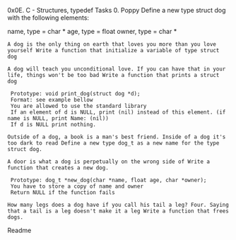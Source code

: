 

0x0E. C - Structures, typedef Tasks 0. Poppy Define a new type struct dog with the following elements:

name, type = char *
age, type = float
owner, type = char *

    A dog is the only thing on earth that loves you more than you love yourself Write a function that initialize a variable of type struct dog

    A dog will teach you unconditional love. If you can have that in your life, things won't be too bad Write a function that prints a struct dog

     Prototype: void print_dog(struct dog *d);
     Format: see example bellow
     You are allowed to use the standard library
     If an element of d is NULL, print (nil) instead of this element. (if name is NULL, print Name: (nil))
     If d is NULL print nothing.

    Outside of a dog, a book is a man's best friend. Inside of a dog it's too dark to read Define a new type dog_t as a new name for the type struct dog.

    A door is what a dog is perpetually on the wrong side of Write a function that creates a new dog.

     Prototype: dog_t *new_dog(char *name, float age, char *owner);
     You have to store a copy of name and owner
     Return NULL if the function fails

    How many legs does a dog have if you call his tail a leg? Four. Saying that a tail is a leg doesn't make it a leg Write a function that frees dogs.

Readme
